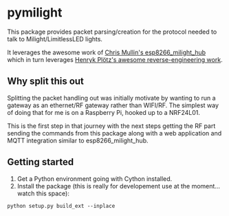 # pymilight

This package provides packet parsing/creation for the protocol needed to talk to  Milight/LimitlessLED lights.

It leverages the awesome work of [Chris Mullin's esp8266_milight_hub](https://github.com/sidoh/esp8266_milight_hub) which
in turn leverages [Henryk Plötz's awesome reverse-engineering work](https://hackaday.io/project/5888-reverse-engineering-the-milight-on-air-protocol).

## Why split this out

Splitting the packet handling out was initially motivate by wanting to run a gateway as an ethernet/RF gateway
rather than WIFI/RF. The simplest way of doing that for me is on a Raspberry Pi, hooked up to a NRF24L01.

This is the first step in that journey with the next steps getting the RF part sending the commands from this
package along with a web application and MQTT integration similar to esp8266_milight_hub.


## Getting started

1. Get a Python environment going with Cython installed.
1. Install the package (this is really for developement use at the moment... watch this space):
```
python setup.py build_ext --inplace
```
